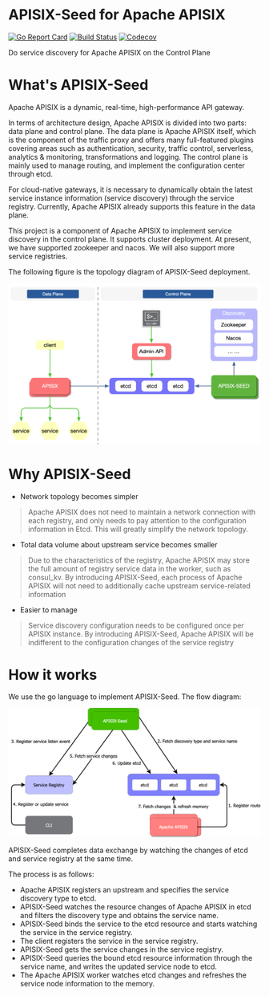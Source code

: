 # APISIX-Seed for Apache APISIX
[![Go Report Card](https://goreportcard.com/badge/github.com/api7/apisix-seed)](https://goreportcard.com/report/github.com/api7/apisix-seed)
[![Build Status](https://github.com/api7/apisix-seed/workflows/unit-test-ci/badge.svg?branch=main)](https://github.com/api7/apisix-seed/actions)
[![Codecov](https://codecov.io/gh/api7/apisix-seed/branch/main/graph/badge.svg)](https://codecov.io/gh/api7/apisix-seed)

Do service discovery for Apache APISIX on the Control Plane

# What's APISIX-Seed
Apache APISIX is a dynamic, real-time, high-performance API gateway.

In terms of architecture design, Apache APISIX is divided into two parts: data plane and control plane. The data plane is Apache APISIX itself, which is the component of the traffic proxy and offers many full-featured plugins covering areas such as authentication, security, traffic control, serverless, analytics & monitoring, transformations and logging.
The control plane is mainly used to manage routing, and implement the configuration center through etcd.

For cloud-native gateways, it is necessary to dynamically obtain the latest service instance information (service discovery) through the service registry. Currently, Apache APISIX already supports this feature in the data plane.

This project is a component of Apache APISIX to implement service discovery in the control plane. It supports cluster deployment. At present, we have supported zookeeper and nacos. We will also support more service registries.

The following figure is the topology diagram of APISIX-Seed deployment.

![apisix-seed overview](docs/assets/images/apisix-seed%20overview.png)

# Why APISIX-Seed
- Network topology becomes simpler

> Apache APISIX does not need to maintain a network connection with each registry, and only needs to pay attention to the configuration information in Etcd. This will greatly simplify the network topology.

- Total data volume about upstream service becomes smaller
> Due to the characteristics of the registry, Apache APISIX may store the full amount of registry service data in the worker, such as consul_kv. By introducing APISIX-Seed, each process of Apache APISIX will not need to additionally cache upstream service-related information

- Easier to manage
> Service discovery configuration needs to be configured once per APISIX instance. By introducing APISIX-Seed, Apache APISIX will be indifferent to the configuration changes of the service registry

# How it works
We use the go language to implement APISIX-Seed. The flow diagram:

![apisix-seed flow diagram](docs/assets/images/apisix-seed%20workflow.png)

APISIX-Seed completes data exchange by watching the changes of etcd and service registry at the same time.

The process is as follows:

- Apache APISIX registers an upstream and specifies the service discovery type to etcd.
- APISIX-Seed watches the resource changes of Apache APISIX in etcd and filters the discovery type and obtains the service name.
- APISIX-Seed binds the service to the etcd resource and starts watching the service in the service registry.
- The client registers the service in the service registry.
- APISIX-Seed gets the service changes in the service registry.
- APISIX-Seed queries the bound etcd resource information through the service name, and writes the updated service node to etcd.
- The Apache APISIX worker watches etcd changes and refreshes the service node information to the memory.
